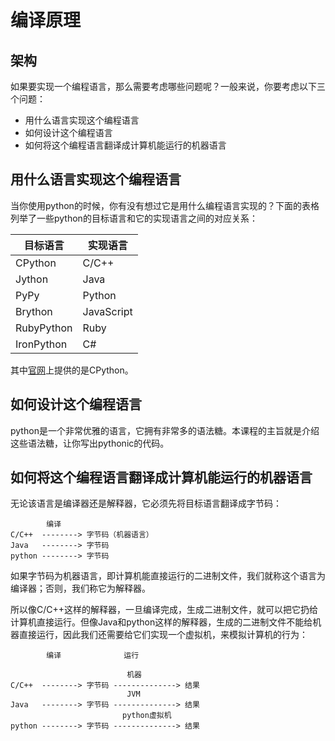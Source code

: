 # 编译原理

## 架构

如果要实现一个编程语言，那么需要考虑哪些问题呢？一般来说，你要考虑以下三个问题：

- 用什么语言实现这个编程语言
- 如何设计这个编程语言
- 如何将这个编程语言翻译成计算机能运行的机器语言

## 用什么语言实现这个编程语言

当你使用python的时候，你有没有想过它是用什么编程语言实现的？下面的表格列举了一些python的目标语言和它的实现语言之间的对应关系：

|目标语言  |实现语言  |
|----------|----------|
|CPython   |C/C++     |
|Jython    |Java      |
|PyPy      |Python    |
|Brython   |JavaScript|
|RubyPython|Ruby      |
|IronPython|C#        |

其中[官网](https://www.python.org/)上提供的是CPython。

## 如何设计这个编程语言

python是一个非常优雅的语言，它拥有非常多的语法糖。本课程的主旨就是介绍这些语法糖，让你写出pythonic的代码。

## 如何将这个编程语言翻译成计算机能运行的机器语言

无论该语言是编译器还是解释器，它必须先将目标语言翻译成字节码：

```
        编译
C/C++  --------> 字节码（机器语言）
Java   --------> 字节码
python --------> 字节码
```

如果字节码为机器语言，即计算机能直接运行的二进制文件，我们就称这个语言为编译器；否则，我们称它为解释器。

所以像C/C++这样的解释器，一旦编译完成，生成二进制文件，就可以把它扔给计算机直接运行。但像Java和python这样的解释器，生成的二进制文件不能给机器直接运行，因此我们还需要给它们实现一个虚拟机，来模拟计算机的行为：

```
        编译              运行
		                  
						  机器
C/C++  --------> 字节码 --------------> 结果
                          JVM
Java   --------> 字节码 --------------> 结果
                         python虚拟机
python --------> 字节码 --------------> 结果
```